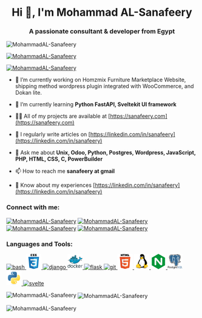 <h1 align="center">Hi 👋, I'm Mohammad AL-Sanafeery</h1>
<h3 align="center">A passionate consultant & developer from Egypt</h3>

<p align="left"> <img src="https://github.com/sanafeery.png" alt="MohammadAL-Sanafeery" style="width:50px;height:50px;" /> </p>

<p align="left"> <a href="https://github.com/sanafeery"><img src="https://github.com/sanafeery.png" alt="MohammadAL-Sanafeery" style="width:50px;height:50px;" /></a> </p>

<p align="left"> <a href="https://twitter.com/sanafeery" target="blank"><img src="https://img.shields.io/twitter/follow/sanafeery?logo=twitter&style=for-the-badge" alt="MohammadAL-Sanafeery" /></a> </p>

- 🔭 I’m currently working on Homzmix Furniture Marketplace Website, shipping method wordpress plugin integrated with WooCommerce, and Dokan lite.

- 🌱 I’m currently learning **Python FastAPI, Sveltekit UI framework**

- 👨‍💻 All of my projects are available at [https://sanafeery.com](https://sanafeery.com)

- 📝 I regularly write articles on [https://linkedin.com/in/sanafeery](https://linkedin.com/in/sanafeery)

- 💬 Ask me about **Unix, Odoo, Python, Postgres, Wordpress, JavaScript, PHP, HTML, CSS, C, PowerBuilder**

- 📫 How to reach me **sanafeery at gmail**

- 📄 Know about my experiences [https://linkedin.com/in/sanafeery](https://linkedin.com/in/sanafeery)

<h3 align="left">Connect with me:</h3>
<p align="left">
<a href="https://dev.to/sanafeery" target="blank"><img align="center" src="https://raw.githubusercontent.com/rahuldkjain/github-profile-readme-generator/master/src/images/icons/Social/devto.svg" alt="MohammadAL-Sanafeery" height="30" width="40" /></a>
<a href="https://twitter.com/sanafeery" target="blank"><img align="center" src="https://raw.githubusercontent.com/rahuldkjain/github-profile-readme-generator/master/src/images/icons/Social/twitter.svg" alt="MohammadAL-Sanafeery" height="30" width="40" /></a>
<a href="https://linkedin.com/in/sanafeery" target="blank"><img align="center" src="https://raw.githubusercontent.com/rahuldkjain/github-profile-readme-generator/master/src/images/icons/Social/linked-in-alt.svg" alt="MohammadAL-Sanafeery" height="30" width="40" /></a>
<a href="https://www.youtube.com/c/sanafeery" target="blank"><img align="center" src="https://raw.githubusercontent.com/rahuldkjain/github-profile-readme-generator/master/src/images/icons/Social/youtube.svg" alt="MohammadAL-Sanafeery" height="30" width="40" /></a>
</p>

<h3 align="left">Languages and Tools:</h3>
<p align="left"> <a href="https://www.gnu.org/software/bash/" target="_blank" rel="noreferrer"> <img src="https://www.vectorlogo.zone/logos/gnu_bash/gnu_bash-icon.svg" alt="bash" width="40" height="40"/> </a> <a href="https://www.w3schools.com/css/" target="_blank" rel="noreferrer"> <img src="https://raw.githubusercontent.com/devicons/devicon/master/icons/css3/css3-original-wordmark.svg" alt="css3" width="40" height="40"/> </a> <a href="https://www.djangoproject.com/" target="_blank" rel="noreferrer"> <img src="https://cdn.worldvectorlogo.com/logos/django.svg" alt="django" width="40" height="40"/> </a> <a href="https://www.docker.com/" target="_blank" rel="noreferrer"> <img src="https://raw.githubusercontent.com/devicons/devicon/master/icons/docker/docker-original-wordmark.svg" alt="docker" width="40" height="40"/> </a> <a href="https://flask.palletsprojects.com/" target="_blank" rel="noreferrer"> <img src="https://www.vectorlogo.zone/logos/pocoo_flask/pocoo_flask-icon.svg" alt="flask" width="40" height="40"/> </a> <a href="https://git-scm.com/" target="_blank" rel="noreferrer"> <img src="https://www.vectorlogo.zone/logos/git-scm/git-scm-icon.svg" alt="git" width="40" height="40"/> </a> <a href="https://www.w3.org/html/" target="_blank" rel="noreferrer"> <img src="https://raw.githubusercontent.com/devicons/devicon/master/icons/html5/html5-original-wordmark.svg" alt="html5" width="40" height="40"/> </a> <a href="https://www.linux.org/" target="_blank" rel="noreferrer"> <img src="https://raw.githubusercontent.com/devicons/devicon/master/icons/linux/linux-original.svg" alt="linux" width="40" height="40"/> </a> <a href="https://www.nginx.com" target="_blank" rel="noreferrer"> <img src="https://raw.githubusercontent.com/devicons/devicon/master/icons/nginx/nginx-original.svg" alt="nginx" width="40" height="40"/> </a> <a href="https://www.postgresql.org" target="_blank" rel="noreferrer"> <img src="https://raw.githubusercontent.com/devicons/devicon/master/icons/postgresql/postgresql-original-wordmark.svg" alt="postgresql" width="40" height="40"/> </a> <a href="https://www.python.org" target="_blank" rel="noreferrer"> <img src="https://raw.githubusercontent.com/devicons/devicon/master/icons/python/python-original.svg" alt="python" width="40" height="40"/> </a> <a href="https://svelte.dev" target="_blank" rel="noreferrer"> <img src="https://upload.wikimedia.org/wikipedia/commons/1/1b/Svelte_Logo.svg" alt="svelte" width="40" height="40"/> </a> </p>

<p><img align="left" src="https://github-readme-stats.vercel.app/api/top-langs?username=sanafeery&show_icons=true&locale=en&layout=compact" alt="MohammadAL-Sanafeery" /></p>

<p>&nbsp;<img align="center" src="https://github-readme-stats.vercel.app/api?username=sanafeery&show_icons=true&locale=en" alt="MohammadAL-Sanafeery" /></p>

<p><img align="center" src="https://github-readme-streak-stats.herokuapp.com/?user=sanafeery&" alt="MohammadAL-Sanafeery" /></p>
